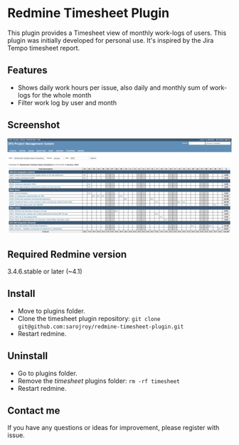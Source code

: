 # Redmine Timesheet Plugin
This plugin provides a Timesheet view of monthly work-logs of users. This plugin was initially developed for personal use. It's inspired by the Jira Tempo timesheet report.

## Features
- Shows daily work hours per issue, also daily and monthly sum of work-logs for the whole month
- Filter work log by user and month

## Screenshot
![](sample.png)

## Required Redmine version
3.4.6.stable or later (~4.1)

## Install
- Move to plugins folder.
- Clone the timesheet plugin repository: `git clone git@github.com:sarojroy/redmine-timesheet-plugin.git`
- Restart redmine.

## Uninstall
- Go to plugins folder. 
- Remove the *timesheet* plugins folder: `rm -rf timesheet`
- Restart redmine.

## Contact me
If you have any questions or ideas for improvement, please register with issue.